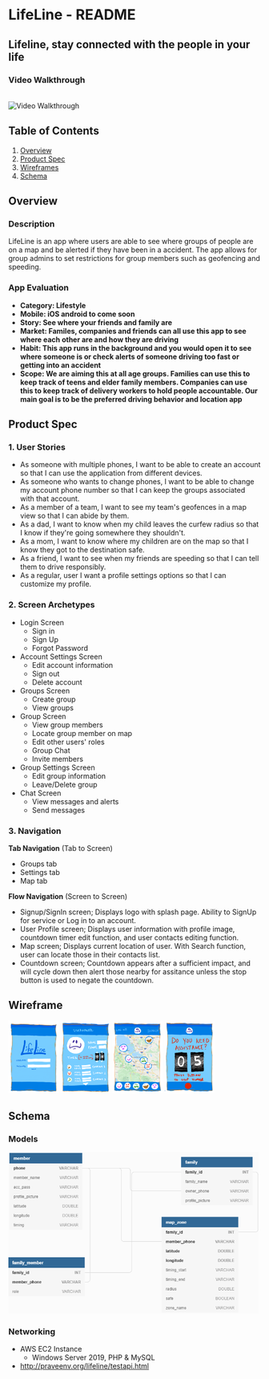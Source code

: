 LifeLine - README 
===

## Lifeline, stay connected with the people in your life

### Video Walkthrough
<br>
<img src='http://g.recordit.co/jzT2f3zDUw.gif' title='Video Walkthrough' width='300' alt='Video Walkthrough' />

## Table of Contents
1. [Overview](#Overview)
1. [Product Spec](#Product-Spec)
1. [Wireframes](#Wireframes)
2. [Schema](#Schema)

## Overview
### Description
LifeLine is an app where users are able to see where groups of people are on a map and be alerted if they have been in a accident. The app allows for group admins to set restrictions for group members such as geofencing and speeding.

### App Evaluation

- **Category: Lifestyle** 
- **Mobile: iOS android to come soon**
- **Story: See where your friends and family are**
- **Market: Familes, companies and friends can all use this app to see where each other are and how they are driving**
- **Habit: This app runs in the background and you would open it to see where someone is or check alerts of someone driving too fast or getting into an accident**
- **Scope: We are aiming this at all age groups. Families  can use this to keep track of teens and elder family members. Companies can use this to keep track of delivery workers to hold people accountable. Our main goal is to be the preferred driving behavior and location app**

## Product Spec

### 1. User Stories
* As someone with multiple phones, I want to be able to create an account so that I can use the application from different devices.
* As someone who wants to change phones, I want to be able to change my account phone number so that I can keep the groups associated with that account.
* As a member of a team, I want to see my team's geofences in a map view so that I can abide by them.
* As a dad, I want to know when my child leaves the curfew radius so that I know if they're going somewhere they shouldn't.
* As a mom, I want to know where my children are on the map so that I know they got to the destination safe.
* As a friend, I want to see when my friends are speeding so that I can tell them to drive responsibly.
* As a regular, user I want a profile settings options so that I can customize my profile.

### 2. Screen Archetypes
* Login Screen
  * Sign in 
  * Sign Up
  * Forgot Password
* Account Settings Screen
  * Edit account information
  * Sign out
  * Delete account
* Groups Screen
  * Create group
  * View groups 
* Group Screen
  * View group members
  * Locate group member on map
  * Edit other users' roles
  * Group Chat
  * Invite members
* Group Settings Screen
  * Edit group information
  * Leave/Delete group
* Chat Screen
  * View messages and alerts
  * Send messages

### 3. Navigation

**Tab Navigation** (Tab to Screen)
* Groups tab
* Settings tab
* Map tab

**Flow Navigation** (Screen to Screen)
* Signup/SignIn screen; Displays logo with splash page. Ability to SignUp for service or Log in to an account.
* User Profile screen; Displays user information with profile image, countdown timer edit function, and user contacts editing    function.
* Map screen; Displays current location of user. With Search function, user can locate those in their contacts list.
* Countdown screen; Countdown appears after a sufficient impact, and will cycle down then alert those nearby for assitance unless the stop button is used to negate the countdown.

## Wireframe
<p float="left">
<img src="https://github.com/GroupAlert/LifeLine/blob/master/ReadMe%20Assets/LL_SignUp_SignIn.png" width=100>
<img src="https://github.com/GroupAlert/LifeLine/blob/master/ReadMe%20Assets/LL_Profile_Contacts.png" width=100>
<img src="https://github.com/GroupAlert/LifeLine/blob/master/ReadMe%20Assets/LL_MapDisplay.png" width=100>
<img src="https://github.com/GroupAlert/LifeLine/blob/master/ReadMe%20Assets/LL_Countdown.png" width=100>
</p>

## Schema 
### Models
<img src="https://github.com/pv-gitjob/LifeLine/blob/master/Readme%20Assets/DB%20Design.png" width=500>
   
### Networking
- AWS EC2 Instance
  - Windows Server 2019, PHP & MySQL
- http://praveenv.org/lifeline/testapi.html
